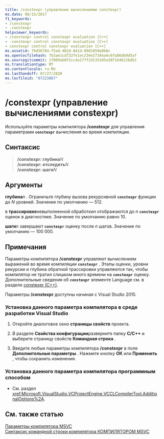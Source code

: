 ```yaml
---
title: /constexpr (управление вычислениями constexpr)
ms.date: 08/15/2017
f1_keywords:
- /constexpr
- -constexpr
helpviewer_keywords:
- /constexpr control constexpr evaluation [C++]
- -constexpr control constexpr evaluation [C++]
- constexpr control constexpr evaluation [C++]
ms.assetid: 76d56784-f5ad-401d-841d-09d1059e8b8c
ms.openlocfilehash: 7b3ae1cd732fe1ec234e2734ea4c6fa86db9d5af
ms.sourcegitcommit: 1f009ab0f2cc4a177f2d1353d5a38f164612bdb1
ms.translationtype: MT
ms.contentlocale: ru-RU
ms.lasthandoff: 07/27/2020
ms.locfileid: "87223867"
---
```

# <a name="constexpr-control-constexpr-evaluation"></a>/constexpr (управление вычислениями constexpr)

Используйте параметры компилятора **/constexpr** для управления параметрами **`constexpr`** вычисления во время компиляции.

## <a name="syntax"></a>Синтаксис

> **/constexpr: глубина**<em>N</em>\
> **/constexpr: отследить**<em>N</em>\
> **/constexpr: шаги**<em>N</em>

## <a name="arguments"></a>Аргументы

**глубина**<em>n</em> . Ограничьте глубину вызова рекурсивной **`constexpr`** функции до *N* уровней. Значение по умолчанию — 512.

в **трассировке**невыполненной обработки<em>n</em> отображаются до *n* **`constexpr`** оценок в диагностике. Значение по умолчанию равно 10.

**шаги**<em>n</em> завершают **`constexpr`** оценку после *n* шагов. Значение по умолчанию — 100 000.

## <a name="remarks"></a>Примечания

Параметры компилятора **/constexpr** управляют вычислением выражений во время компиляции **`constexpr`** . Этапы оценки, уровни рекурсии и глубина обратной трассировки управляются так, чтобы компилятор не тратил слишком много времени на **`constexpr`** оценку. Дополнительные сведения об **`constexpr`** элементе Language см. в разделе [constexpr (C++)](../../cpp/constexpr-cpp.md).

Параметры **/constexpr** доступны начиная с Visual Studio 2015.

### <a name="to-set-this-compiler-option-in-the-visual-studio-development-environment"></a>Установка данного параметра компилятора в среде разработки Visual Studio

1. Откройте диалоговое окно **страницы свойств** проекта.

2. В разделе **Свойства конфигурации**разверните папку **C/C++** и выберите страницу свойств **Командная строка** .

3. Введите любые параметры компилятора **/constexpr** в поле **Дополнительные параметры** . Нажмите кнопку **ОК** или **Применить** , чтобы сохранить изменения.

### <a name="to-set-this-compiler-option-programmatically"></a>Установка данного параметра компилятора программным способом

- См. раздел <xref:Microsoft.VisualStudio.VCProjectEngine.VCCLCompilerTool.AdditionalOptions%2A>.

## <a name="see-also"></a>См. также статью

[Параметры компилятора MSVC](compiler-options.md)<br/>
[Синтаксис командной строки компилятора КОМПИЛЯТОРОМ MSVC](compiler-command-line-syntax.md)
